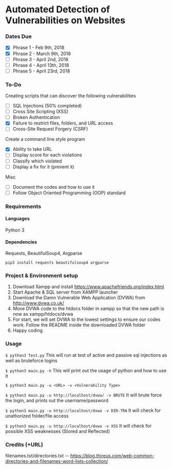 # Automated Detection of Vulnerabilities on Websites

### Dates Due

- [x] Phrase 1 - Feb 9th, 2018
- [x] Phrase 2 - March 9th, 2018
- [ ] Phrase 3 - April 2nd, 2018
- [ ] Phrase 4 - April 13th, 2018
- [ ] Phrase 5 - April 23rd, 2018

### To-Do

Creating scripts that can discover the following vulnerabilities
- [ ] SQL Injections (50% completed)
- [ ] Cross Site Scripting (XSS)
- [ ] Broken Authentication
- [x] Failure to restrict files, folders, and URL access
- [ ] Cross-Site Request Forgery (CSRF)

Create a command line style program 
- [x] Ability to take URL
- [ ] Display score for each violations
- [ ] Classify which violated
- [ ] Display a fix for it (prevent it)

Misc
- [ ] Document the codes and how to use it
- [ ] Follow Object Oriented Programming (OOP) standard

### Requirements
#### Languages
Python 3

#### Dependencies
Requests, BeautifulSoup4, Argparse

`pip3 install requests beautifulsoup4 argparse`

### Project & Environment setup
1. Download Xampp and install https://www.apachefriends.org/index.html
2. Start Apache & SQL server from XAMPP launcher
3. Download the Damn Vulnerable Web Application (DVWA) from http://www.dvwa.co.uk/
4. Move DVWA code to the htdocs folder in xampp so that the new path is now as xampp/htdocs/dvwa
4. For start, we will set DVWA to the lowest settings to ensure our codes work. Follow the README inside the downloaded DVWA folder
5. Happy coding

### Usage
`$ python3 Test.py`
This will run at test of active and passive sql injections as well as bruteforce logins

`$ python3 main.py -h`
This will print out the usage of python and how to use it

`$ python3 main.py -u <URL> -v <Vulnerability Type>`

`$ python3 main.py -u http://localhost/dvwa/ -v BRUTE`
It will brute force the login, and prints out the username/password

`$ python3 main.py -u http://localhost/dvwa -v DIR-TRA`
It will check for unathorized folder/file access

`$ python3 main.py -u http://localhost/dvwa -v XSS`
It will check for possible XSS weaknesses (Stored and Reflected) 

### Credits (+URL)

filenames.txt/directories.txt
-- https://blog.thireus.com/web-common-directories-and-filenames-word-lists-collection/
